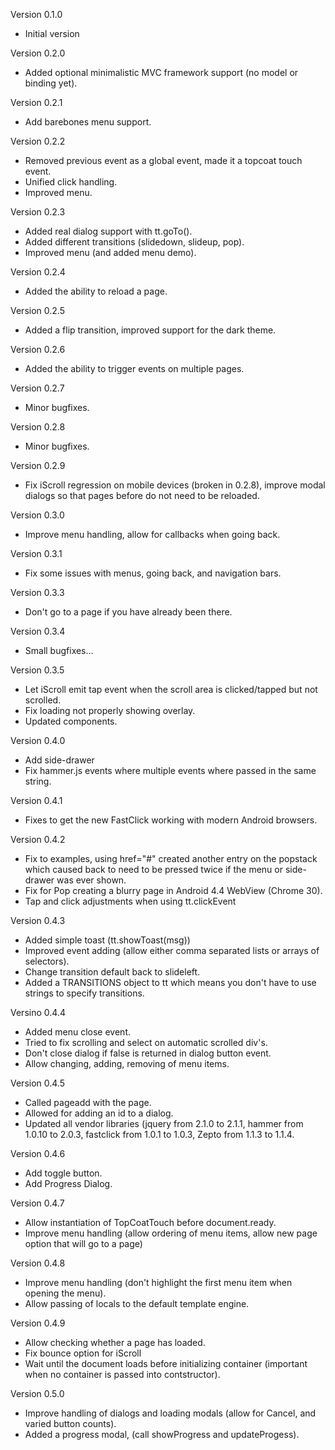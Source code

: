 Version 0.1.0
- Initial version

Version 0.2.0
- Added optional minimalistic MVC framework support (no model or binding yet).

Version 0.2.1
- Add barebones menu support.

Version 0.2.2
- Removed previous event as a global event, made it a topcoat touch event.
- Unified click handling.
- Improved menu.

Version 0.2.3
- Added real dialog support with tt.goTo().
- Added different transitions (slidedown, slideup, pop).
- Improved menu (and added menu demo).

Version 0.2.4
- Added the ability to reload a page.

Version 0.2.5
- Added a flip transition, improved support for the dark theme.

Version 0.2.6
- Added the ability to trigger events on multiple pages.

Version 0.2.7
- Minor bugfixes.

Version 0.2.8
- Minor bugfixes.

Version 0.2.9
- Fix iScroll regression on mobile devices (broken in 0.2.8), improve 
  modal dialogs so that pages before do not need to be reloaded.

Version 0.3.0
- Improve menu handling, allow for callbacks when going back.

Version 0.3.1
- Fix some issues with menus, going back, and navigation bars.

Version 0.3.3
- Don't go to a page if you have already been there.

Version 0.3.4
- Small bugfixes...

Version 0.3.5
- Let iScroll emit tap event when the scroll area is clicked/tapped but not scrolled.
- Fix loading not properly showing overlay.
- Updated components.

Version 0.4.0
- Add side-drawer
- Fix hammer.js events where multiple events where passed in the same string.

Version 0.4.1
- Fixes to get the new FastClick working with modern Android browsers.

Version 0.4.2
- Fix to examples, using href="#" created another entry on the popstack which caused
  back to need to be pressed twice if the menu or side-drawer was ever shown.
- Fix for Pop creating a blurry page in Android 4.4 WebView (Chrome 30).
- Tap and click adjustments when using tt.clickEvent

Version 0.4.3
- Added simple toast (tt.showToast(msg))
- Improved event adding (allow either comma separated lists or arrays of selectors).
- Change transition default back to slideleft.
- Added a TRANSITIONS object to tt which means you don't have to use strings to specify transitions.

Versino 0.4.4
- Added menu close event.
- Tried to fix scrolling and select on automatic scrolled div's.
- Don't close dialog if false is returned in dialog button event.
- Allow changing, adding, removing of menu items.

Version 0.4.5
- Called pageadd with the page.
- Allowed for adding an id to a dialog.
- Updated all vendor libraries (jquery from 2.1.0 to 2.1.1, hammer from 1.0.10 to 2.0.3,
  fastclick from 1.0.1 to 1.0.3, Zepto from 1.1.3 to 1.1.4.

Version 0.4.6
- Add toggle button.
- Add Progress Dialog.

Version 0.4.7
- Allow instantiation of TopCoatTouch before document.ready.
- Improve menu handling (allow ordering of menu items, allow new page option that will go to a page)

Version 0.4.8
- Improve menu handling (don't highlight the first menu item when opening the menu).
- Allow passing of locals to the default template engine.

Version 0.4.9
- Allow checking whether a page has loaded.
- Fix bounce option for iScroll
- Wait until the document loads before initializing container (important
  when no container is passed into contstructor).

Version 0.5.0
- Improve handling of dialogs and loading modals (allow for Cancel, and varied button counts).
- Added a progress modal, (call showProgress and updateProgess).
